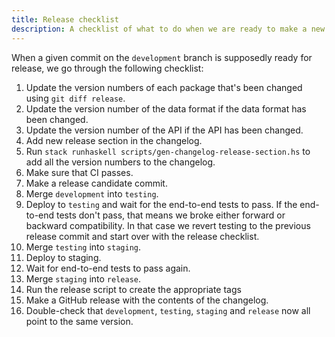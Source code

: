 ```yaml
---
title: Release checklist
description: A checklist of what to do when we are ready to make a new release
---
```


When a given commit on the `development` branch is supposedly ready for release, we go through the following checklist:

1. Update the version numbers of each package that's been changed using `git diff release`.
1. Update the version number of the data format if the data format has been changed.
1. Update the version number of the API if the API has been changed.
1. Add new release section in the changelog.
1. Run `stack runhaskell scripts/gen-changelog-release-section.hs` to add all the version numbers to the changelog.
1. Make sure that CI passes.
1. Make a release candidate commit.
1. Merge `development` into `testing`.
1. Deploy to `testing` and wait for the end-to-end tests to pass.
   If the end-to-end tests don't pass, that means we broke either forward or backward compatibility.
   In that case we revert testing to the previous release commit and start over with the release checklist.
1. Merge `testing` into `staging`.
1. Deploy to staging.
1. Wait for end-to-end tests to pass again.
1. Merge `staging` into `release`.
1. Run the release script to create the appropriate tags
1. Make a GitHub release with the contents of the changelog.
1. Double-check that `development`, `testing`, `staging` and `release` now all point to the same version.
